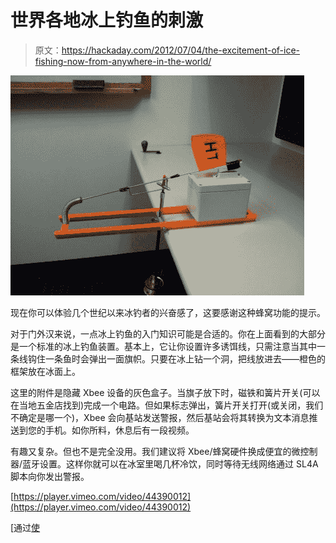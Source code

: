 # 世界各地冰上钓鱼的刺激

> 原文：<https://hackaday.com/2012/07/04/the-excitement-of-ice-fishing-now-from-anywhere-in-the-world/>

![](img/4c23ff3573529507afbb03addb983af2.png "xbee-enabled-ice-fishing-flag")

现在你可以体验几个世纪以来冰钓者的兴奋感了，这要感谢这种蜂窝功能的提示。

对于门外汉来说，一点冰上钓鱼的入门知识可能是合适的。你在上面看到的大部分是一个标准的冰上钓鱼装置。基本上，它让你设置许多诱饵线，只需注意当其中一条线钩住一条鱼时会弹出一面旗帜。只要在冰上钻一个洞，把线放进去——橙色的框架放在冰面上。

这里的附件是隐藏 Xbee 设备的灰色盒子。当旗子放下时，磁铁和簧片开关(可以在当地五金店找到)完成一个电路。但如果标志弹出，簧片开关打开(或关闭，我们不确定是哪一个)，Xbee 会向基站发送警报，然后基站会将其转换为文本消息推送到您的手机。如你所料，休息后有一段视频。

有趣又复杂。但也不是完全没用。我们建议将 Xbee/蜂窝硬件换成便宜的微控制器/蓝牙设置。这样你就可以在冰室里喝几杯冷饮，同时等待无线网络通过 SL4A 脚本向你发出警报。

[https://player.vimeo.com/video/44390012](https://player.vimeo.com/video/44390012)

[通过[使](http://blog.makezine.com/2012/06/28/xbee-enabled-ice-fishing-pole/)